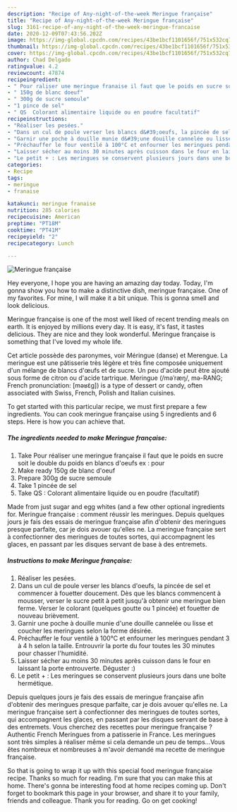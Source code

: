 ```yaml
---
description: "Recipe of Any-night-of-the-week Meringue française"
title: "Recipe of Any-night-of-the-week Meringue française"
slug: 3161-recipe-of-any-night-of-the-week-meringue-francaise
date: 2020-12-09T07:43:56.202Z
image: https://img-global.cpcdn.com/recipes/43be1bcf1101656f/751x532cq70/meringue-francaise-photo-principale-de-la-recette.jpg
thumbnail: https://img-global.cpcdn.com/recipes/43be1bcf1101656f/751x532cq70/meringue-francaise-photo-principale-de-la-recette.jpg
cover: https://img-global.cpcdn.com/recipes/43be1bcf1101656f/751x532cq70/meringue-francaise-photo-principale-de-la-recette.jpg
author: Chad Delgado
ratingvalue: 4.2
reviewcount: 47874
recipeingredient:
- " Pour raliser une meringue franaise il faut que le poids en sucre soit le double du poids en blancs doeufs ex  pour"
- " 150g de blanc doeuf"
- " 300g de sucre semoule"
- "1 pince de sel"
- " QS  Colorant alimentaire liquide ou en poudre facultatif"
recipeinstructions:
- "Réaliser les pesées."
- "Dans un cul de poule verser les blancs d&#39;oeufs, la pincée de sel et commencer à fouetter doucement. Dès que les blancs commencent à mousser, verser le sucre petit à petit jusqu&#39;à obtenir une meringue bien ferme. Verser le colorant (quelques goutte ou 1 pincée) et fouetter de nouveau brièvement."
- "Garnir une poche à douille munie d&#39;une douille cannelée ou lisse et coucher les meringues selon la forme désirée."
- "Préchauffer le four ventilé à 100°C et enfourner les meringues pendant 3 à 4 h selon la taille. Entrouvrir la porte du four toutes les 30 minutes pour chasser l&#39;humidité."
- "Laisser sécher au moins 30 minutes après cuisson dans le four en laissant la porte entrouverte. Déguster :)"
- "Le petit + : Les meringues se conservent plusieurs jours dans une boîte hermétique."
categories:
- Recipe
tags:
- meringue
- franaise

katakunci: meringue franaise 
nutrition: 285 calories
recipecuisine: American
preptime: "PT18M"
cooktime: "PT41M"
recipeyield: "2"
recipecategory: Lunch

---
```



![Meringue française](https://img-global.cpcdn.com/recipes/43be1bcf1101656f/751x532cq70/meringue-francaise-photo-principale-de-la-recette.jpg)

Hey everyone, I hope you are having an amazing day today. Today, I'm gonna show you how to make a distinctive dish, meringue française. One of my favorites. For mine, I will make it a bit unique. This is gonna smell and look delicious.

Meringue française is one of the most well liked of recent trending meals on earth. It is enjoyed by millions every day. It is easy, it's fast, it tastes delicious. They are nice and they look wonderful. Meringue française is something that I've loved my whole life.

Cet article possède des paronymes, voir Méringue (danse) et Merengue. La meringue est une pâtisserie très légère et très fine composée uniquement d&#39;un mélange de blancs d&#39;œufs et de sucre. Un peu d&#39;acide peut être ajouté sous forme de citron ou d&#39;acide tartrique. Meringue (/məˈræŋ/, mə-RANG; French pronunciation: [məʁɛ̃ɡ]) is a type of dessert or candy, often associated with Swiss, French, Polish and Italian cuisines.


To get started with this particular recipe, we must first prepare a few ingredients. You can cook meringue française using 5 ingredients and 6 steps. Here is how you can achieve that.

<!--inarticleads1-->

##### The ingredients needed to make Meringue française:

1. Take  Pour réaliser une meringue française il faut que le poids en sucre soit le double du poids en blancs d&#39;oeufs ex : pour
1. Make ready  150g de blanc d&#39;oeuf
1. Prepare  300g de sucre semoule
1. Take 1 pincée de sel
1. Take  QS : Colorant alimentaire liquide ou en poudre (facultatif)


Made from just sugar and egg whites (and a few other optional ingredients for. Meringue française : comment réussir les meringues. Depuis quelques jours je fais des essais de meringue française afin d&#39;obtenir des meringues presque parfaite, car je dois avouer qu&#39;elles ne. La meringue française sert à confectionner des meringues de toutes sortes, qui accompagnent les glaces, en passant par les disques servant de base à des entremets. 

<!--inarticleads2-->

##### Instructions to make Meringue française:

1. Réaliser les pesées.
1. Dans un cul de poule verser les blancs d&#39;oeufs, la pincée de sel et commencer à fouetter doucement. Dès que les blancs commencent à mousser, verser le sucre petit à petit jusqu&#39;à obtenir une meringue bien ferme. Verser le colorant (quelques goutte ou 1 pincée) et fouetter de nouveau brièvement.
1. Garnir une poche à douille munie d&#39;une douille cannelée ou lisse et coucher les meringues selon la forme désirée.
1. Préchauffer le four ventilé à 100°C et enfourner les meringues pendant 3 à 4 h selon la taille. Entrouvrir la porte du four toutes les 30 minutes pour chasser l&#39;humidité.
1. Laisser sécher au moins 30 minutes après cuisson dans le four en laissant la porte entrouverte. Déguster :)
1. Le petit + : Les meringues se conservent plusieurs jours dans une boîte hermétique.


Depuis quelques jours je fais des essais de meringue française afin d&#39;obtenir des meringues presque parfaite, car je dois avouer qu&#39;elles ne. La meringue française sert à confectionner des meringues de toutes sortes, qui accompagnent les glaces, en passant par les disques servant de base à des entremets. Vous cherchez des recettes pour meringue française ? Authentic French Meringues from a patisserie in France. Les meringues sont très simples à réaliser même si cela demande un peu de temps…Vous êtes nombreux et nombreuses à m&#39;avoir demandé ma recette de meringue française. 

So that is going to wrap it up with this special food meringue française recipe. Thanks so much for reading. I'm sure that you can make this at home. There's gonna be interesting food at home recipes coming up. Don't forget to bookmark this page in your browser, and share it to your family, friends and colleague. Thank you for reading. Go on get cooking!
